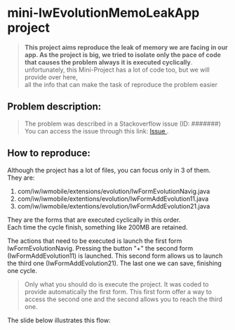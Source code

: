 # mini-IwEvolutionMemoLeakApp project

>**This project aims reproduce the leak of memory we are facing in our app.
> As the project is big, we tried to isolate only the pace of code that 
> causes the problem always it is executed cyclically**.  
> unfortunately, this Mini-Project has a lot of code too, but we will provide over here,  
> all the info that can make the task of reproduce the problem easier
> 

## Problem description:

> The problem was described in a Stackoverflow issue (ID: #######)
> You can access the issue through this link:
> [Issue ]().
> 

## How to reproduce:
Although the project has a lot of files, you can focus only in 3 of them.  
They are:
1. com/iw/iwmobile/extensions/evolution/IwFormEvolutionNavig.java
2. com/iw/iwmobile/extentions/evolution/IwFormAddEvolution11.java  
3. com/iw/iwmobile/extentions/evolution/IwFormAddEvolution21.java  

They are the forms that are executed cyclically in this order.  
Each time the cycle finish, something like 200MB are retained.  

The actions that need to be executed is launch the first form
IwFormEvolutionNavig. Pressing the button "+" the second form (IwFormAddEvolution11) 
is launched. This second form allows us to launch the third one (IwFormAddEvolution21).
The last one we can save, finishing one cycle.

>Only what you should do is execute the project. It was coded to provide automatically
the first form. This first form offer a way to access the second
one and the second allows you to reach the third one.  

The slide below illustrates this flow: 








